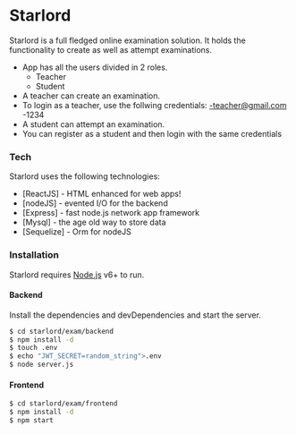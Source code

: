 # Starlord

Starlord is a full fledged online examination solution. It holds the functionality to create as well as attempt examinations.

  - App has all the users divided in 2 roles.
      - Teacher
      - Student
  - A teacher can create an examination.
  - To login as a teacher, use the follwing credentials:
      -teacher@gmail.com
      -1234
  - A student can attempt an examination.
  - You can register as a student and then login with the same credentials




### Tech

Starlord uses the following technologies:

* [ReactJS] - HTML enhanced for web apps!
* [nodeJS] - evented I/O for the backend
* [Express] - fast node.js network app framework 
* [Mysql] - the age old way to store data
* [Sequelize] - Orm for nodeJS

### Installation

Starlord requires [Node.js](https://nodejs.org/) v6+ to run.

#### Backend
Install the dependencies and devDependencies and start the server.

```sh
$ cd starlord/exam/backend
$ npm install -d
$ touch .env
$ echo "JWT_SECRET=random_string">.env
$ node server.js
```

#### Frontend

```sh
$ cd starlord/exam/frontend
$ npm install -d
$ npm start
```



